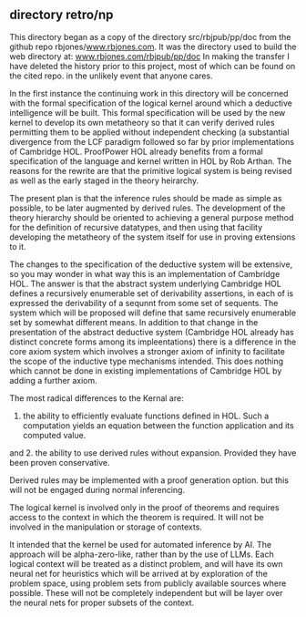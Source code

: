 ## directory retro/np

This directory began as a copy of the directory src/rbjpub/pp/doc from
the github repo rbjones/www.rbjones.com.
It was the directory used to build the web directory at:
www.rbjones.com/rbjpub/pp/doc
In making the transfer I have deleted the history prior to this project,
most of which can be found on the cited repo. in the unlikely event that
anyone cares.

In the first instance the continuing work in this directory will be
concerned with the formal specification of the logical kernel
around which a deductive intelligence will be built.
This formal specification will be used by the new kernel to develop
its own metatheory so that it can verify derived rules permitting them
to be applied without independent checking (a substantial divergence
from the LCF paradigm followed so far by prior implementations of 
Cambridge HOL.
ProofPower HOL already benefits from a formal specification of the
language and kernel written in HOL by Rob Arthan.
The reasons for the rewrite are that the primitive logical system is
being revised as well as the early staged in the theory heirarchy.

The present plan is that the inference rules should be made as simple
as possible, to be later augmented by derived rules.
The development of the theory hierarchy should be oriented to achieving
a general purpose method for the definition of recursive datatypes,
and then using that facility developing the metatheory of
the system itself for use in proving extensions to it.

The changes to the specification of the deductive system will be
extensive, so you may wonder in what way this is an implementation of
Cambridge HOL.
The answer is that the abstract system underlying
Cambridge HOL defines a recursively enumerable set of
derivability assertions, in each of is expressed the derivability of
a sequnnt from some set of sequents.
The system which will be proposed will define that same recursively enumerable set by somewhat different means.
In addition to that change in the presentation of the abstract
deductive system (Cambridge HOL already has distinct concrete forms
among its impleentations) there is a difference in the core
axiom system which involves a stronger axiom of infinity to facilitate
the scope of the inductive type mechanisms intended.
This does nothing which cannot be done in existing implementations
of Cambridge HOL by adding a further axiom.

The most radical differences to the Kernal are:
1. the ability to efficiently evaluate functions defined in HOL.
Such a computation yields an equation between the function application
and its computed value.

and
2. the ability to use derived rules without expansion.
Provided they have been proven conservative.

Derived rules may be implemented with a proof generation option.
but this will not be engaged during normal inferencing.

The logical kernel is involved only in the proof of theorems and requires access to the context in which the theorem is required.
It will not be involved in the manipulation or storage of contexts.

It intended that the kernel be used for automated inference by AI.
The approach will be alpha-zero-like, rather than by the use of LLMs.
Each logical context will be treated as a distinct problem,
and will have its own neural net for heuristics which will be arrived at
by exploration of the problem space, using problem sets
from publicly available sources where possible.
These will not be completely independent but will be layer over
the neural nets for proper subsets of the context.
